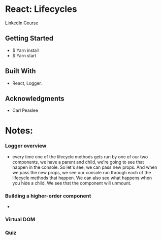 # React: Lifecycles
[LinkedIn Course](https://www.linkedin.com/learning/react-lifecycles/welcome)

## Getting Started
- $ Yarn install
- $ Yarn start

## Built With
- React, Logger.

## Acknowledgments
- Carl Peaslee

# Notes:
### Logger overview
- every time one of the lifecycle methods gets run by one of our two components,
we have a parent and child, we're going to see that happen in the console.
So let's see, we can pass new props. And when we pass the new props, we see our
console run through each of the lifecycle methods that happen. We can also see
what happens when you hide a child. We see that the component will unmount.

### Building a higher-order component
- 

### Virtual DOM

### Quiz
